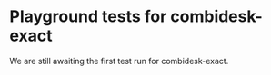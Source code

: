 # Playground tests for combidesk-exact
We are still awaiting the first test run for combidesk-exact.
